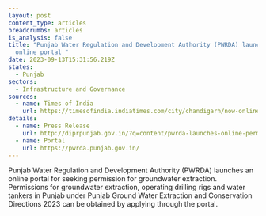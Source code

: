 ```yaml
---
layout: post
content_type: articles
breadcrumbs: articles
is_analysis: false
title: "Punjab Water Regulation and Development Authority (PWRDA) launches an
  online portal "
date: 2023-09-13T15:31:56.219Z
states:
  - Punjab
sectors:
  - Infrastructure and Governance
sources:
  - name: Times of India
    url: https://timesofindia.indiatimes.com/city/chandigarh/now-online-portal-for-govts-approval-to-extract-groundwater/articleshow/103451133.cms?from=mdr
details:
  - name: Press Release
    url: http://diprpunjab.gov.in/?q=content/pwrda-launches-online-permission-portal-granting-permissions-groundwater-extraction
  - name: Portal
    url: https://pwrda.punjab.gov.in/
---
```

Punjab Water Regulation and Development Authority (PWRDA) launches an online portal for seeking permission for groundwater extraction. Permissions for groundwater extraction, operating drilling rigs and water tankers in Punjab under Punjab Ground Water Extraction and Conservation Directions 2023 can be obtained by applying through the portal.